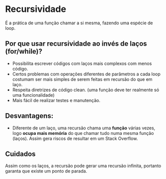 # Recursividade

É a prática de uma função chamar a si mesma, fazendo uma espécie de loop.

## Por que usar recursividade ao invés de laços (for/while)?
- Possibilita escrever códigos com laços mais complexos com menos código.
- Certos problemas com operações diferentes de parâmetros a cada loop costumam ser mais simples de serem feitas em recursão do que em laço.
- Respeita diretrizes de código clean. (uma função deve ter realmente só uma funcionalidade)
- Mais fácil de realizar testes e manutenção.

## Desvantagens:
- Diferente de um laço, uma recursão chama uma **função** várias vezes, logo **ocupa mais memória** do que chamar tudo numa mesma função (laços). Assim gera riscos de resultar em um Stack Overflow.

## Cuidados
Assim como os laços, a recursão pode gerar uma recursão infinita, portanto garanta que existe um ponto de parada.